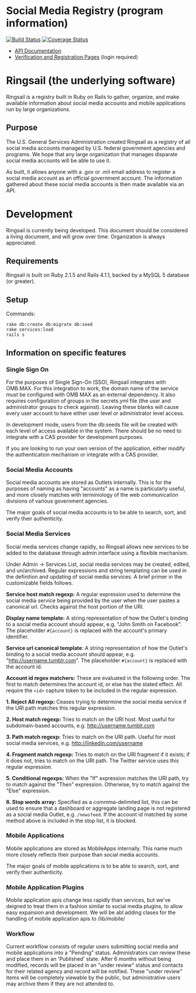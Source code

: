 # Social Media Registry (program information)

[![Build Status](https://travis-ci.org/ctacdev/social-media-registry.svg?branch=develop)](https://travis-ci.org/ctacdev/social-media-registry)
[![Coverage Status](https://coveralls.io/repos/ctacdev/social-media-registry/badge.svg?branch=develop)](https://coveralls.io/r/ctacdev/social-media-registry?branch=develop)

* [API Documentation](https://socialmobileregistry.digitalgov.gov/#swagger-api-docs)
* [Verification and Registration Pages](https://socialmobileregistry.digitalgov.gov/admin) (login required)


# Ringsail (the underlying software)

Ringsail is a registry built in Ruby on Rails to gather, organize, and make available information about social media accounts and mobile applications run by large organizations.

## Purpose

The U.S. General Services Administration created Ringsail as a registry of all social media accounts managed by U.S. federal government agencies and programs. We hope that any large organization that manages disparate social media accounts will be able to use it.

As built, it allows anyone with a .gov or .mil email address to register a social media account as an official government account. The information gathered about these social media accounts is then made available via an API.

# Development

Ringsail is currently being developed.  This document should be considered a living document, and will grow over time.  Organization is always appreciated.

## Requirements

Ringsail is built on Ruby 2.1.5 and Rails 4.1.1, backed by a MySQL 5 database (or greater).

## Setup

Commands:

    rake db:create db:migrate db:seed
    rake services:load
    rails s

## Information on specific features

### Single Sign On

For the purposes of Single Sign-On (SSO), Ringsail integrates with OMB.MAX.  For this integration to work, the domain name of the service must be configured with OMB MAX as an external dependency.  It also requires configuration of groups in the secrets.yml file (the user and administrator groups to check against). Leaving these blanks will cause every user account to have either user level or administrator level access.

In development mode, users from the db:seeds file will be created with each level of access available in the system.  There should be no need to integrate with a CAS provider for development purposes.

If you are looking to run your own version of the application, either modify the authentication mechanism or integrate with a CAS provider.

### Social Media Accounts

Social media accounts are stored as Outlets internally.  This is for the purposes of naming as having "accounts" as a name is particularly useful, and more closely matches with terminiology of the web communication divisions of various government agencies.

The major goals of social media accounts is to be able to search, sort, and verify their authenticity.

### Social Media Services

Social media services change rapidly, so Ringsail allows new services to be added to the database through admin interface using a flexible mechanism.

Under Admin -> Services List, social media services may be created, edited, and un/archived. Regular expressions and string templating can be used in the definition and updating of social media services. A brief primer in the customizable fields follows.

**Service host match regexp:** A regular expression used to determine the social media service being provided by the user when the user pastes a canonical url. Checks against the host portion of the URI.

**Display name template:** A string representation of how the Outlet's binding to a social media account should appear, e.g. "John Smith on Facebook". The placeholder `#{account}` is replaced with the account's primary identifier.

**Service url canonical template**: A string representation of how the Outlet's binding to a social media account should appear, e.g. "http://username.tumblr.com". The placeholder `#{account}` is replaced with the account id.

**Account id regex matchers:** These are evaluated in the following order. The first to match determines the account id, or else has the stated effect. All require the `<id>` capture token to be included in the regular expression.

**1. Reject All regexp:** Ceases trying to determine the social media service if the URI path matches this regular expression.

**2. Host match regexp:** Tries to match on the URI host. Most useful for subdomain-based accounts, e.g. http://username.tumblr.com

**3. Path match regexp:** Tries to match on the URI path. Useful for most social media services, e.g. http://linkedin.com/username

**4. Fragment match regexp:** Tries to match on the URI fragment if it exists; if it does not, tries to match on the URI path. The Twitter service uses this regular expression.

**5. Conditional regexps:** When the "If" expression matches the URI path, try to match against the "Then" expression. Otherwise, try to match against the "Else" expression.

**6. Stop words array:** Specified as a commma-delimited list, this can be used to ensure that a dashboard or aggregate landing page is not registered as a social media Outlet, e.g. `/newsfeed`. If the account id matched by some method above is included in the stop list, it is blocked.

### Mobile Applications
Mobile applications are stored as MobileApps internally.  This name much more closely reflects their purpose than social media accounts.

The major goals of mobile applications is to be able to search, sort, and verify their authenticity.

### Mobile Application Plugins

Mobile application apis change less rapidly than services, but we've deigned to treat them in a fashion similar to social media plugins, to allow easy expansion and development.  We will be abl adding clases for the handling of mobile application apis to /lib/mobile/

### Workflow

Current workflow consists of regular users submitting social media and mobile applications into a "Pending" status.  Administrators can review these and place them in an 'Published' state.  After 6 months without being modified, records will be placed in an "under review" status and contacts for their related agency and record will be notified.  These "under review" items will be completely viewable by the public, but administrative users may archive them if they are not attended to.
